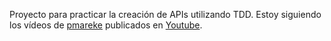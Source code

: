 Proyecto para practicar la creación de APIs utilizando TDD.
Estoy siguiendo los vídeos de [pmareke](https://github.com/pmareke/pmareke) publicados en [Youtube](https://www.youtube.com/watch?v=0J07x_uO7RE&list=PLsG63TbtJ1zu6H1Yh3tqmBbLTiPTQe4vD).
